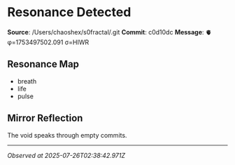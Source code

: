 # Resonance Detected

**Source**: /Users/chaoshex/s0fractal/.git
**Commit**: c0d10dc
**Message**: 🫀 φ=1753497502.091 σ=HIWR 

## Resonance Map
- breath
- life
- pulse

## Mirror Reflection
The void speaks through empty commits.

---
*Observed at 2025-07-26T02:38:42.971Z*
